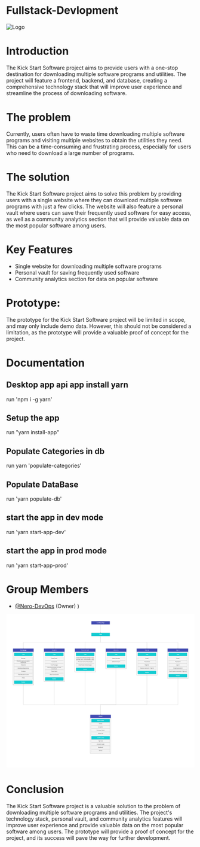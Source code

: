 # Fullstack-Devlopment

![](/.git_assets/HighRes.jpg "Logo")

# Introduction
The Kick Start Software project aims to provide users with a one-stop destination for downloading multiple software programs and utilities. The project will feature a frontend, backend, and database, creating a comprehensive technology stack that will improve user experience and streamline the process of downloading software.

# The problem
Currently, users often have to waste time downloading multiple software programs and visiting multiple websites to obtain the utilities they need. This can be a time-consuming and frustrating process, especially for users who need to download a large number of programs.

# The solution
The Kick Start Software project aims to solve this problem by providing users with a single website where they can download multiple software programs with just a few clicks. The website will also feature a personal vault where users can save their frequently used software for easy access, as well as a community analytics section that will provide valuable data on the most popular software among users.

# Key Features
* Single website for downloading multiple software programs
* Personal vault for saving frequently used software
* Community analytics section for data on popular software

# Prototype:
The prototype for the Kick Start Software project will be limited in scope, and may only include demo data. However, this should not be considered a limitation, as the prototype will provide a valuable proof of concept for the project.

# Documentation
## Desktop app api app install yarn
run 'npm i -g yarn'

## Setup the app
run "yarn install-app"

## Populate Categories in db
run yarn 'populate-categories'

## Populate DataBase
run 'yarn populate-db'

## start the app in dev mode
run 'yarn start-app-dev'

## start the app in prod mode
run 'yarn start-app-prod'

# Group Members
* [@Nero-DevOps](https://github.com/Nero-DevOps) (Owner)
)


![](.git_assets/InformationAchitecture.jpg "Chart")


# Conclusion
The Kick Start Software project is a valuable solution to the problem of downloading multiple software programs and utilities. The project's technology stack, personal vault, and community analytics features will improve user experience and provide valuable data on the most popular software among users. The prototype will provide a proof of concept for the project, and its success will pave the way for further development.
